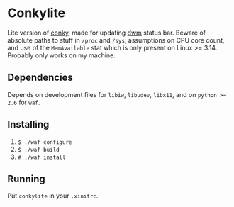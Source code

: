 # Conkylite

Lite version of [conky](https://github.com/brndnmtthws/conky),
made for updating [dwm](http://dwm.suckless.org/) status bar.
Beware of absolute paths to stuff in `/proc` and `/sys`,
assumptions on CPU core count, and use of the `MemAvailable`
stat which is only present on Linux >= 3.14. Probably only
works on my machine.

## Dependencies
Depends on development files for `libiw`, `libudev`, `libx11`,
and on `python >= 2.6` for `waf`.

## Installing
1. `$ ./waf configure`
2. `$ ./waf build`
3. `# ./waf install`

## Running
Put `conkylite` in your `.xinitrc`.